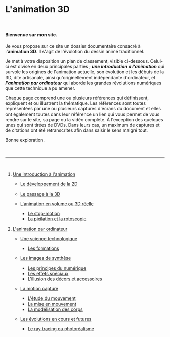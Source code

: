 <br/>

# L'animation 3D

<br/>

#### Bienvenue sur mon site.

Je vous propose sur ce site un dossier documentaire consacré à l'**animation 3D**. Il s'agit de l'évulotion du dessin animé traditionnel.

Je met à votre disposition un plan de classement, visible ci-dessous. Celui-ci est divisé en deux principales parties ; **_une introduction à l'animation_** qui survole les origines de l'animation actuelle, son évolution et les débuts de la 3D, dite artisanale, ainsi qu'originellement indépendante d'ordinateur, et _**l'animation par ordinateur**_ qui aborde les grandes révolutions numériques que cette technique a pu amener.

Chaque page comprend une ou plusieurs références qui définissent, expliquent et ou illustrent la thématique. Les références sont toutes représentées par une ou plusieurs captures d'écrans du document et elles ont également toutes dans leur référence un lien qui vous permet de vous rendre sur le site, sa page ou la vidéo complète. À l'exception des quelques unes qui sont tirées de DVDs. Dans leurs cas, un maximum de captures et de citations ont été retranscrites afin dans saisir le sens malgré tout.

Bonne exploration.

<br/>

--------------------------------------------------------------

<br/>

1. [Une introduction à l'animation](histoire.md)

    - [Le développement de la 2D](2d.md)
    - [Le passage à la 3D](3d.md)
    - [L'animation en volume ou 3D réelle](envolume.md)
    
        * [Le stop-motion](stopmotion.md)
        * [La pixilation et la rotoscopie](pixilation.md)

2. [L'animation par ordinateur](parordinateur.md)

    - [Une science technologique](science.md)
    
        * [Les formations](formation.md)
    
    - [Les images de synthèse](imagesdesynthèse.md)
    
        * [Les principes du numérique](numerique.md)
        * [Les effets spéciaux](effet.md)
        * [L'illusion des décors et accessoires](decor.md)
    
    - [La motion capture](motioncapture.md)
    
        * [L'étude du mouvement](etude.md)
        * [La mise en mouvement](mouvement.md)
        * [La modélisation des corps](corps.md)

    - [Les évolutions en cours et futures](evolution.md)
    
        * [Le ray tracing ou photoréalisme](photorealisme.md)


<br/>
